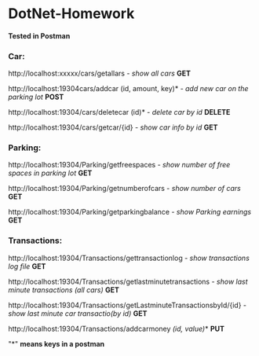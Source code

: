 # DotNet-Homework

#### Tested in Postman ####

### Car: ###

http://localhost:xxxxx/cars/getallars - *show all cars* **GET**

http://localhost:19304cars/addcar (id, amount, key)* -  *add new car on the parking lot* **POST**

http://localhost:19304/cars/deletecar (id)* - *delete car by id* **DELETE**

http://localhost:19304/cars/getcar/{id} - *show car info by id* **GET**

### Parking: ###

http://localhost:19304/Parking/getfreespaces - *show number of free spaces in parking lot* **GET**

http://localhost:19304/Parking/getnumberofcars - *show number of cars* **GET**

http://localhost:19304/Parking/getparkingbalance - *show Parking earnings* **GET**

### Transactions: ###
http://localhost:19304/Transactions/gettransactionlog - *show transactions log file* **GET**

http://localhost:19304/Transactions/getlastminutetransactions - *show last minute transactions (all cars)* **GET**

http://localhost:19304/Transactions/getLastminuteTransactionsbyId/{id} - *show last minute car transactio(by id)* **GET**

http://localhost:19304/Transactions/addcarmoney *(id, value)** **PUT**

"*" **means keys in a postman**

